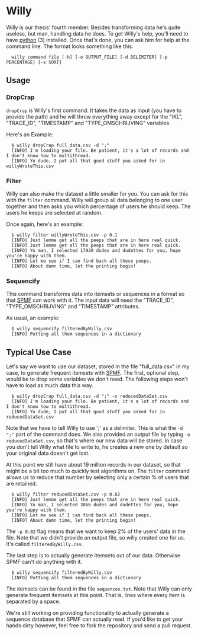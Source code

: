 # Willy
Willy is our thesis' fourth member. Besides transforming data he's quite useless, but man, handling data he does. To get Willy's help, you'll need to have [python](https://www.python.org/) (3) installed. Once that's done, you can ask him for help at the command line. The format looks something like this:

```
  willy command file [-h] [-o OUTPUT_FILE] [-d DELIMITER] [-p PERCENTAGE] [-s SORT]
```


## Usage
### DropCrap
``dropCrap`` is Willy's first command. It takes the data as input (you have to provide the path) and he will throw everything away except for the "IKL", "TRACE_ID", "TIMESTAMP" and "TYPE_OMSCHRIJVING" variables.

Here's an Example:

```
  $ willy dropCrap full_data.csv -d ";"
  [INFO] I'm loading your file. Be patient, it's a lot of records and I don't know how to multithread.
  [INFO] Yo dude, I put all that good stuff you asked for in willyWroteThis.csv
```


### Filter
Willy can also make the dataset a little smaller for you. You can ask for this with the ``filter`` command. Willy will group all data belonging to one user together and then asks you which percentage of users he should keep. The users he keeps are selected at random.

Once again, here's an example:

```
  $ willy filter willyWroteThis.csv -p 0.1
  [INFO] Just lemme get all the peeps that are in here real quick.
  [INFO] Just lemme get all the peeps that are in here real quick.
  [INFO] Yo man, I selected 17920 dudes and dudettes for you, hope you're happy with them.
  [INFO] Let me see if I can find back all these peeps.
  [INFO] About damn time, let the printing begin!
```


### Sequencify
This command transforms data into itemsets or sequences in a format so that [SPMF](http://www.philippe-fournier-viger.com/spmf/) can work with it. The input data will need the "TRACE_ID", "TYPE_OMSCHRIJVING" and "TIMESTAMP" attributes.

As usual, an example:
```
  $ willy sequencify filteredByWilly.csv
  [INFO] Putting all them sequences in a dictionary
```


## Typical Use Case
Let's say we want to use our dataset, stored in the file "full_data.csv" in my case, to generate frequent itemsets with [SPMF](http://www.philippe-fournier-viger.com/spmf/). The first, optional step, would be to drop some variables we don't need. The following steps won't have to load as much data this way.

```
  $ willy dropCrap full_data.csv -d ";" -o reducedDataSet.csv
  [INFO] I'm loading your file. Be patient, it's a lot of records and I don't know how to multithread.
  [INFO] Yo dude, I put all that good stuff you asked for in reducedDataSet.csv
```

Note that we have to tell Willy to use ';' as a delimiter. This is what the ``-d ";"`` part of the command does. We also provided an output file by typing ``-o reducedDataSet.csv``, so that's where our new data will be stored. In case you don't tell Willy what file to write to, he creates a new one by default so your original data doesn't get lost.

At this point we still have about 19 million records in our dataset, so that might be a bit too much to quickly test algorithms on. The ``filter`` command allows us to reduce that number by selecting only a certain % of users that are retained.

```
  $ willy filter reducedDataSet.csv -p 0.02
  [INFO] Just lemme get all the peeps that are in here real quick.
  [INFO] Yo man, I selected 3866 dudes and dudettes for you, hope you're happy with them.
  [INFO] Let me see if I can find back all these peeps.
  [INFO] About damn time, let the printing begin!
```

The ``-p 0.02`` flag means that we want to keep 2% of the users' data in the file. Note that we didn't provide an output file, so willy created one for us. It's called ``filteredByWilly.csv``.

The last step is to actually generate itemsets out of our data. Otherwise SPMF can't do anything with it.

```
  $ willy sequencify filteredByWilly.csv
  [INFO] Putting all them sequences in a dictionary
```

The itemsets can be found in the file ``sequences.txt``. Note that Willy can only generate frequent itemsets at this point. That is, lines where every item is separated by a space.

We're still working on providing functionality to actually generate a sequence database that SPMF can actually read. If you'd like to get your hands dirty however, feel free to fork the repository and send a pull request.
